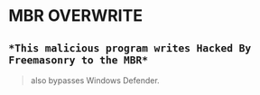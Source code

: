 # MBR OVERWRITE
`*This malicious program writes Hacked By Freemasonry to the MBR*`
----------------------------------------------------------------
> also bypasses Windows Defender.
